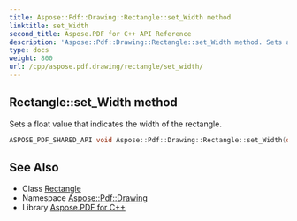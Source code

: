```yaml
---
title: Aspose::Pdf::Drawing::Rectangle::set_Width method
linktitle: set_Width
second_title: Aspose.PDF for C++ API Reference
description: 'Aspose::Pdf::Drawing::Rectangle::set_Width method. Sets a float value that indicates the width of the rectangle in C++.'
type: docs
weight: 800
url: /cpp/aspose.pdf.drawing/rectangle/set_width/
---
```

## Rectangle::set_Width method


Sets a float value that indicates the width of the rectangle.

```cpp
ASPOSE_PDF_SHARED_API void Aspose::Pdf::Drawing::Rectangle::set_Width(double value)
```

## See Also

* Class [Rectangle](../)
* Namespace [Aspose::Pdf::Drawing](../../)
* Library [Aspose.PDF for C++](../../../)
